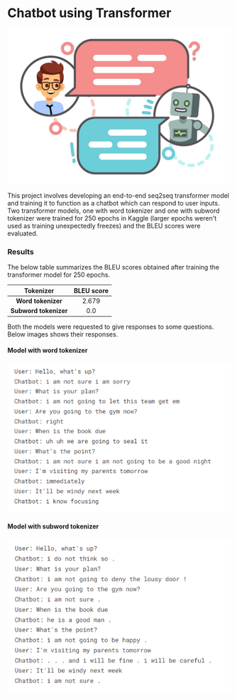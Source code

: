 # Chatbot using Transformer

<p align='center'>
    <img src="/images/chatbot.jpg" alt="animation" width="1000"/>
</p>

This project involves developing an end-to-end seq2seq transformer model and training it to function as a chatbot which can respond to user inputs. Two transformer models, one with word tokenizer and one with subword tokenizer were trained for 250 epochs in Kaggle (larger epochs weren't used as training unexpectedly freezes) and the BLEU scores were evaluated.

### Results

The below table summarizes the BLEU scores obtained after training the transformer model for 250 epochs.

| Tokenizer            | BLEU score |
| :-------------------:| :--------: |
| **Word tokenizer**   | 2.679      |
| **Subword tokenizer**| 0.0        |

Both the models were requested to give responses to some questions. Below images shows their responses.


#### Model with word tokenizer
<p align='center'>
    <img src="/images/chatbot_word.png" alt="animation" width="1000"/>
</p>


#### Model with subword tokenizer
<p align='center'>
    <img src="/images/chatbot_sub.png" alt="animation" width="1000"/>
</p>
